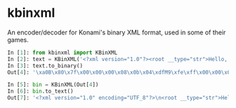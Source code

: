 # kbinxml

An encoder/decoder for Konami's binary XML format, used in some of their games.

```python
In [1]: from kbinxml import KBinXML
In [2]: text = KBinXML('<?xml version="1.0"?><root __type="str">Hello, world!</root>')
In [3]: text.to_binary()
Out[4]: '\xa0B\x80\x7f\x00\x00\x00\x08\x0b\x04\xdfM9\xfe\xff\x00\x00\x00\x00\x14\x00\x00\x00\x0eHello, world!\x00\x00\x00'

In [5]: bin = KBinXML(Out[4])
In [6]: bin.to_text()
Out[7]: '<?xml version="1.0" encoding="UTF_8"?>\n<root __type="str">Hello, world!</root>\n'
```